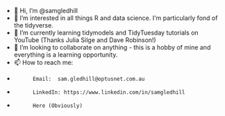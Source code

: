 - 👋 Hi, I’m @samgledhill
- 👀 I’m interested in all things R and data science.  I'm particularly fond of the tidyverse.
- 🌱 I’m currently learning tidymodels and TidyTuesday tutorials on YouTube (Thanks Julia Silge and Dave Robinson!)
- 💞️ I’m looking to collaborate on anything - this is a hobby of mine and everything is a learning opportunity.
- 📫 How to reach me:  
-           Email:  sam.gledhill@optusnet.com.au
-           LinkedIn: https://www.linkedin.com/in/samgledhill
-           Here (Obviously)

<!---
samgledhill/samgledhill is a ✨ special ✨ repository because its `README.md` (this file) appears on your GitHub profile.
You can click the Preview link to take a look at your changes.
--->
